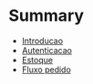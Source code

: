 # Summary

* [Introducao](README.md)
* [Autenticacao](chapter1.md)
* [Estoque](estoque.md)
* [Fluxo pedido](fluxo-pedido.md)

